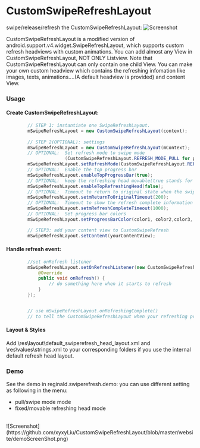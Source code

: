 CustomSwipeRefreshLayout
========================


swipe/release/refresh the CustomSwipeRefreshLayout:
![Screenshot](https://github.com/xyxyLiu/CustomSwipeRefreshLayout/blob/master/website/CSF_DEMO.png)


CustomSwipeRefreshLayout is a modified version of android.support.v4.widget.SwipeRefreshLayout, which supports custom refresh headviews with custom animations. You can add almost any View in CustomSwipeRefreshLayout, NOT ONLY Listview. Note that CustomSwipeRefreshLayout can only contain one child View.  You can make your own custom headview which contains the refreshing infomation like images, texts, animations....(A default headview is provided) and content View.

### Usage

#### Create CustomSwipeRefreshLayout:
``` java
        // STEP 1: instantiate one SwipeRefreshLayout.
        mSwipeRefreshLayout = new CustomSwipeRefreshLayout(context);
        
        // STEP 2(OPTIONAL): settings
        mSwipeRefreshLayout = new CustomSwipeRefreshLayout(mContext);
        // OPTIONAL:  Set refresh mode to swipe mode
                      (CustomSwipeRefreshLayout.REFRESH_MODE_PULL for pull-to-refresh mode)
        mSwipeRefreshLayout.setRefreshMode(CustomSwipeRefreshLayout.REFRESH_MODE_SWIPE);
        // OPTIONAL:  Enable the top progress bar
        mSwipeRefreshLayout.enableTopProgressBar(true);
        // OPTIONAL:  keep the refreshing head movable(true stands for fixed) on the top
        mSwipeRefreshLayout.enableTopRefreshingHead(false);
        // OPTIONAL:  Timeout to return to original state when the swipe motion stay in the same position
        mSwipeRefreshLayout.setmReturnToOriginalTimeout(200);
        // OPTIONAL:  Timeout to show the refresh complete information on the refreshing head.
        mSwipeRefreshLayout.setmRefreshCompleteTimeout(1000);
        // OPTIONAL:  Set progress bar colors
        mSwipeRefreshLayout.setProgressBarColor(color1, color2,color3, color4);

        // STEP3: add your content view to CustomSwipeRefresh
        mSwipeRefreshLayout.setContent(yourContentView);
```

#### Handle refresh event:
``` java
        //set onRefresh listener
        mSwipeRefreshLayout.setOnRefreshListener(new CustomSwipeRefreshLayout.OnRefreshListener() {
            @Override
            public void onRefresh() {
                // do something here when it starts to refresh
            }
        });


        // use mSwipeRefreshLayout.onRefreshingComplete()
        // to tell the CustomSwipeRefreshLayout when your refreshing process is complete


```
#### Layout & Styles
Add \res\layout\default_swiperefresh_head_layout.xml and \res\values\strings.xml to your corresponding folders if you use the internal default refresh head layout.

### Demo
See the demo in reginald.swiperefresh.demo:
you can use different setting as following in the menu:
* pull/swipe mode mode 
* fixed/movable refreshing head mode 

<br>
![Screenshot](https://github.com/xyxyLiu/CustomSwipeRefreshLayout/blob/master/website/demoScreenShot.png)
